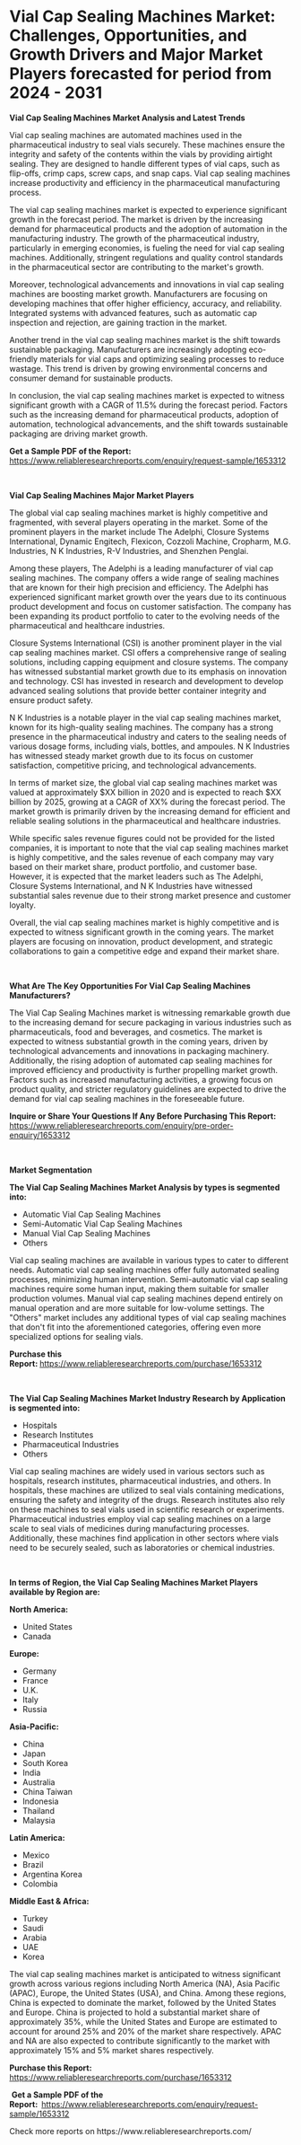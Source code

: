 <p><h1>Vial Cap Sealing Machines Market: Challenges, Opportunities, and Growth Drivers and Major Market Players forecasted for period from 2024 - 2031</h1></p><p><strong>Vial Cap Sealing Machines Market Analysis and Latest Trends</strong></p>
<p><p>Vial cap sealing machines are automated machines used in the pharmaceutical industry to seal vials securely. These machines ensure the integrity and safety of the contents within the vials by providing airtight sealing. They are designed to handle different types of vial caps, such as flip-offs, crimp caps, screw caps, and snap caps. Vial cap sealing machines increase productivity and efficiency in the pharmaceutical manufacturing process.</p><p>The vial cap sealing machines market is expected to experience significant growth in the forecast period. The market is driven by the increasing demand for pharmaceutical products and the adoption of automation in the manufacturing industry. The growth of the pharmaceutical industry, particularly in emerging economies, is fueling the need for vial cap sealing machines. Additionally, stringent regulations and quality control standards in the pharmaceutical sector are contributing to the market's growth.</p><p>Moreover, technological advancements and innovations in vial cap sealing machines are boosting market growth. Manufacturers are focusing on developing machines that offer higher efficiency, accuracy, and reliability. Integrated systems with advanced features, such as automatic cap inspection and rejection, are gaining traction in the market.</p><p>Another trend in the vial cap sealing machines market is the shift towards sustainable packaging. Manufacturers are increasingly adopting eco-friendly materials for vial caps and optimizing sealing processes to reduce wastage. This trend is driven by growing environmental concerns and consumer demand for sustainable products.</p><p>In conclusion, the vial cap sealing machines market is expected to witness significant growth with a CAGR of 11.5% during the forecast period. Factors such as the increasing demand for pharmaceutical products, adoption of automation, technological advancements, and the shift towards sustainable packaging are driving market growth.</p></p>
<p><strong>Get a Sample PDF of the Report:&nbsp;</strong> <a href="https://www.reliableresearchreports.com/enquiry/request-sample/1653312">https://www.reliableresearchreports.com/enquiry/request-sample/1653312</a></p>
<p>&nbsp;</p>
<p><strong>Vial Cap Sealing Machines Major Market Players</strong></p>
<p><p>The global vial cap sealing machines market is highly competitive and fragmented, with several players operating in the market. Some of the prominent players in the market include The Adelphi, Closure Systems International, Dynamic Engitech, Flexicon, Cozzoli Machine, Cropharm, M.G. Industries, N K Industries, R-V Industries, and Shenzhen Penglai.</p><p>Among these players, The Adelphi is a leading manufacturer of vial cap sealing machines. The company offers a wide range of sealing machines that are known for their high precision and efficiency. The Adelphi has experienced significant market growth over the years due to its continuous product development and focus on customer satisfaction. The company has been expanding its product portfolio to cater to the evolving needs of the pharmaceutical and healthcare industries.</p><p>Closure Systems International (CSI) is another prominent player in the vial cap sealing machines market. CSI offers a comprehensive range of sealing solutions, including capping equipment and closure systems. The company has witnessed substantial market growth due to its emphasis on innovation and technology. CSI has invested in research and development to develop advanced sealing solutions that provide better container integrity and ensure product safety.</p><p>N K Industries is a notable player in the vial cap sealing machines market, known for its high-quality sealing machines. The company has a strong presence in the pharmaceutical industry and caters to the sealing needs of various dosage forms, including vials, bottles, and ampoules. N K Industries has witnessed steady market growth due to its focus on customer satisfaction, competitive pricing, and technological advancements.</p><p>In terms of market size, the global vial cap sealing machines market was valued at approximately $XX billion in 2020 and is expected to reach $XX billion by 2025, growing at a CAGR of XX% during the forecast period. The market growth is primarily driven by the increasing demand for efficient and reliable sealing solutions in the pharmaceutical and healthcare industries.</p><p>While specific sales revenue figures could not be provided for the listed companies, it is important to note that the vial cap sealing machines market is highly competitive, and the sales revenue of each company may vary based on their market share, product portfolio, and customer base. However, it is expected that the market leaders such as The Adelphi, Closure Systems International, and N K Industries have witnessed substantial sales revenue due to their strong market presence and customer loyalty.</p><p>Overall, the vial cap sealing machines market is highly competitive and is expected to witness significant growth in the coming years. The market players are focusing on innovation, product development, and strategic collaborations to gain a competitive edge and expand their market share.</p></p>
<p>&nbsp;</p>
<p><strong>What Are The Key Opportunities For Vial Cap Sealing Machines Manufacturers?</strong></p>
<p><p>The Vial Cap Sealing Machines market is witnessing remarkable growth due to the increasing demand for secure packaging in various industries such as pharmaceuticals, food and beverages, and cosmetics. The market is expected to witness substantial growth in the coming years, driven by technological advancements and innovations in packaging machinery. Additionally, the rising adoption of automated cap sealing machines for improved efficiency and productivity is further propelling market growth. Factors such as increased manufacturing activities, a growing focus on product quality, and stricter regulatory guidelines are expected to drive the demand for vial cap sealing machines in the foreseeable future.</p></p>
<p><strong>Inquire or Share Your Questions If Any Before Purchasing This Report:</strong> <a href="https://www.reliableresearchreports.com/enquiry/pre-order-enquiry/1653312">https://www.reliableresearchreports.com/enquiry/pre-order-enquiry/1653312</a></p>
<p>&nbsp;</p>
<p><strong>Market Segmentation</strong></p>
<p><strong>The Vial Cap Sealing Machines Market Analysis by types is segmented into:</strong></p>
<p><ul><li>Automatic Vial Cap Sealing Machines</li><li>Semi-Automatic Vial Cap Sealing Machines</li><li>Manual Vial Cap Sealing Machines</li><li>Others</li></ul></p>
<p><p>Vial cap sealing machines are available in various types to cater to different needs. Automatic vial cap sealing machines offer fully automated sealing processes, minimizing human intervention. Semi-automatic vial cap sealing machines require some human input, making them suitable for smaller production volumes. Manual vial cap sealing machines depend entirely on manual operation and are more suitable for low-volume settings. The "Others" market includes any additional types of vial cap sealing machines that don't fit into the aforementioned categories, offering even more specialized options for sealing vials.</p></p>
<p><strong>Purchase this Report:&nbsp;</strong><a href="https://www.reliableresearchreports.com/purchase/1653312">https://www.reliableresearchreports.com/purchase/1653312</a></p>
<p>&nbsp;</p>
<p><strong>The Vial Cap Sealing Machines Market Industry Research by Application is segmented into:</strong></p>
<p><ul><li>Hospitals</li><li>Research Institutes</li><li>Pharmaceutical Industries</li><li>Others</li></ul></p>
<p><p>Vial cap sealing machines are widely used in various sectors such as hospitals, research institutes, pharmaceutical industries, and others. In hospitals, these machines are utilized to seal vials containing medications, ensuring the safety and integrity of the drugs. Research institutes also rely on these machines to seal vials used in scientific research or experiments. Pharmaceutical industries employ vial cap sealing machines on a large scale to seal vials of medicines during manufacturing processes. Additionally, these machines find application in other sectors where vials need to be securely sealed, such as laboratories or chemical industries.</p></p>
<p>&nbsp;</p>
<p><strong>In terms of Region, the Vial Cap Sealing Machines Market Players available by Region are:</strong></p>
<p>
    <p> <strong> North America: </strong>
        <ul>
            <li>United States</li>
            <li>Canada</li>
        </ul>
        </p> 
    <p> <strong> Europe: </strong>
        <ul>
            <li>Germany</li>
            <li>France</li>
            <li>U.K.</li>
            <li>Italy</li>
            <li>Russia</li>
        </ul>
        </p> 
    <p> <strong> Asia-Pacific: </strong>
        <ul>
            <li>China</li>
            <li>Japan</li>
            <li>South Korea</li>
            <li>India</li>
            <li>Australia</li>
            <li>China Taiwan</li>
            <li>Indonesia</li>
            <li>Thailand</li>
            <li>Malaysia</li>
        </ul>
        </p> 
    <p> <strong> Latin America: </strong>
        <ul>
            <li>Mexico</li>
            <li>Brazil</li>
            <li>Argentina Korea</li>
            <li>Colombia</li>
        </ul>
        </p> 
    <p> <strong> Middle East & Africa: </strong>
        <ul>
            <li>Turkey</li>
            <li>Saudi</li>
            <li>Arabia</li>
            <li>UAE</li>
            <li>Korea</li>
        </ul>
    </p>
    </p>
<p><p>The vial cap sealing machines market is anticipated to witness significant growth across various regions including North America (NA), Asia Pacific (APAC), Europe, the United States (USA), and China. Among these regions, China is expected to dominate the market, followed by the United States and Europe. China is projected to hold a substantial market share of approximately 35%, while the United States and Europe are estimated to account for around 25% and 20% of the market share respectively. APAC and NA are also expected to contribute significantly to the market with approximately 15% and 5% market shares respectively.</p></p>
<p><strong>Purchase this Report: </strong><a href="https://www.reliableresearchreports.com/purchase/1653312">https://www.reliableresearchreports.com/purchase/1653312</a></p>
<p>&nbsp;<strong>Get a Sample PDF of the Report:&nbsp;&nbsp;</strong><a href="https://www.reliableresearchreports.com/enquiry/request-sample/1653312">https://www.reliableresearchreports.com/enquiry/request-sample/1653312</a></p>
<p><strong></strong></p>
<p>Check more reports on https://www.reliableresearchreports.com/</p>